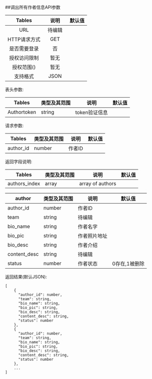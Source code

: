 ##调出所有作者信息API参数

| Tables |  说明 |  默认值|
| :-------------:| :-----:|:-----:|
| URL | 待编辑　||
| HTTP请求方式 | GET |  |
| 是否需要登录 | 否 |  |
| 授权访问限制 | 暂无 |  |
| 授权范围() | 暂无 | |
| 支持格式 | JSON | |


表头参数:

| Tables | 类型及其范围 | 说明 |  默认值|
| -------------|-------------| -----|-----|
| Authortoken | string | token验证信息 ||

请求参数:

| Tables | 类型及其范围 | 说明 |  默认值|
| ------------- |-------------| -----|-----|
|author_id|number|作者ID||

返回字段说明:

| Tables | 类型及其范围 | 说明 |  默认值|
| ------------- |-------------|-----|-----|
|  authors_index|    array    |   array of authors   ||



| author| 类型及其范围 | 说明 |  默认值|
| ------------- |-------------|-----|-----|
|author_id|number|作者ID||
| team | string| 待编辑 ||
| bio_name | string | 作者名字 ||
| bio_pic | string | 作者照片地址 ||
| bio_desc | string | 作者介绍 ||
|content_desc | string | 待编辑||
|status|number|作者状态|0存在,1被删除|
返回结果(默认JSON):

```
[
    {
      "author_id": number,
      "team": string,
      "bio_name": string,
      "bio_pic": string,
      "bio_desc": string,
      "content_desc": string,
      "status": number
    },
    {
      "author_id": number,
      "team": string,
      "bio_name": string,
      "bio_pic": string,
      "bio_desc": string,
      "content_desc": string,
      "status": number
    },
    ...
]
```

